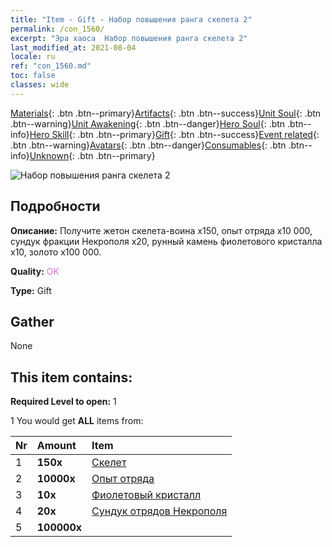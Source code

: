 ```yaml
---
title: "Item - Gift - Набор повышения ранга скелета 2"
permalink: /con_1560/
excerpt: "Эра хаоса  Набор повышения ранга скелета 2"
last_modified_at: 2021-08-04
locale: ru
ref: "con_1560.md"
toc: false
classes: wide
---
```

 [Materials](/ItemsRU/){: .btn .btn--primary}[Artifacts](/ItemsRU/Artifacts/){: .btn .btn--success}[Unit Soul](/ItemsRU/UnitSoul/){: .btn .btn--warning}[Unit Awakening](/ItemsRU/UnitAwakening/){: .btn .btn--danger}[Hero Soul](/ItemsRU/HeroSoul/){: .btn .btn--info}[Hero Skill](/ItemsRU/HeroSkill/){: .btn .btn--primary}[Gift](/ItemsRU/Gift/){: .btn .btn--success}[Event related](/ItemsRU/Events/){: .btn .btn--warning}[Avatars](/ItemsRU/Avatars/){: .btn .btn--danger}[Consumables](/ItemsRU/Consumables/){: .btn .btn--info}[Unknown](/ItemsRU/Unknown/){: .btn .btn--primary}

 ![Набор повышения ранга скелета 2](/images/t/i_907174.png)

## Подробности
 **Описание:** Получите жетон скелета-воина x150, опыт отряда x10 000, сундук фракции Некрополя x20, рунный камень фиолетового кристалла x10, золото x100 000.

 **Quality:** <span style="color: #DA70D6">OK</span>

 **Type:** Gift

## Gather

  None

## This item contains:

 **Required Level to open:** 1

 1 You would get **ALL** items  from:

  | Nr | Amount |     Item    |
  |:---|:-------|:------------|
  | 1 |  **150x** | [Скелет](/ItemsRU/unt_208/) |  | 
  | 2 |  **10000x** | [Опыт отряда](/ItemsRU/con_902/) |  | 
  | 3 |  **10x** | [Фиолетовый кристалл](/ItemsRU/con_720/) |  | 
  | 4 |  **20x** | [Сундук отрядов Некрополя](/ItemsRU/con_1271/) |  | 
  | 5 |  **100000x** | <i class="fas fa-coins"/> |  | 

